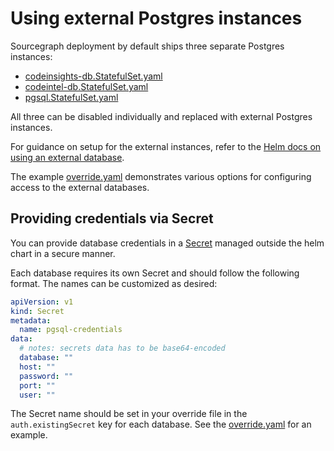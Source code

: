 # Using external Postgres instances

Sourcegraph deployment by default ships three separate Postgres instances:

- [codeinsights-db.StatefulSet.yaml](../../templates/codeinsights-db/codeinsights-db.StatefulSet.yaml)
- [codeintel-db.StatefulSet.yaml](../../templates/codeintel-db/codeintel-db.StatefulSet.yaml)
- [pgsql.StatefulSet.yaml](../../templates/pgsql/pgsql.StatefulSet.yaml)

All three can be disabled individually and replaced with external Postgres instances.

For guidance on setup for the external instances, refer to the [Helm docs on using an external database](https://docs.sourcegraph.com/admin/install/kubernetes/helm#using-external-postgresql-databases).

The example [override.yaml] demonstrates various options for configuring access to the external databases.

## Providing credentials via Secret

You can provide database credentials in a [Secret](https://kubernetes.io/docs/concepts/configuration/secret/) managed outside the helm chart in a secure manner.

Each database requires its own Secret and should follow the following format. The names can be customized as desired:

```yaml
apiVersion: v1
kind: Secret
metadata:
  name: pgsql-credentials
data:
  # notes: secrets data has to be base64-encoded
  database: ""
  host: ""
  password: ""
  port: ""
  user: ""
```

The Secret name should be set in your override file in the `auth.existingSecret` key for each database. See the [override.yaml] for an example.

[override.yaml]: ./override.yaml
